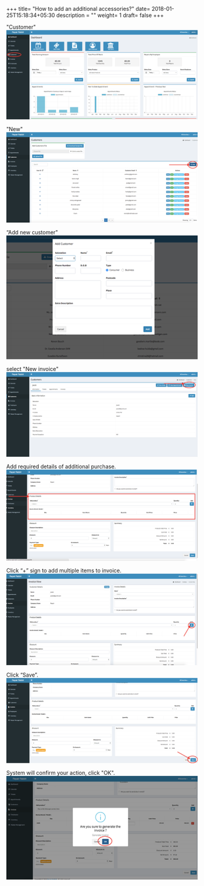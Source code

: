 +++
title= "How to add an additional accessories?"
date= 2018-01-25T15:18:34+05:30
description = ""
weight= 1 
draft= false
+++


"Customer" 
![How to add additional accessories?](/images/accessories/go_to_customers.png)

"New"
![How to add an additional accessories?](/images/accessories/clcik_new.png)

“Add new customer"
![How to add an additional accessories?](/images/accessories/add_new_customer.png)

select "New invoice"
![How to add an additional accessories?](/images/accessories/click_new_invoice.png)

Add required details of additional purchase.
![How to add an additional accessories?](/images/accessories/add_the_additional_accessories_detail.png)

Click “+” sign to add multiple items to invoice.
![How to add an additional accessories?](/images/accessories/you_can_add_multiple_purchase_also.png)

Click “Save”.
![How to add an additional accessories?](/images/accessories/click_save.png)

System will confirm your action, click "OK".
![How to add an additional accessories?](/images/accessories/confirm_your_system_click_ok.png)




